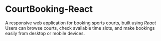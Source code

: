 # CourtBooking-React
 A responsive web application for booking sports courts, built using *React*   Users can browse courts, check available time slots, and make bookings easily from desktop or mobile devices.

